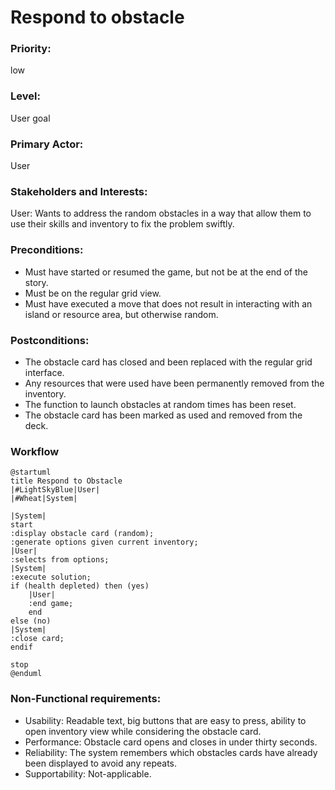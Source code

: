 # Respond to obstacle

### Priority:
low
### Level:
User goal
### Primary Actor:
User

### Stakeholders and Interests:
<p>
User: Wants to address the random obstacles in a way that allow them to use their 
skills and inventory to fix the problem swiftly.</p>

### Preconditions:

<ul>
<li>Must have started or resumed the game, but not be at the end of the story. </li>
<li>Must be on the regular grid view.</li>
<li>Must have executed a move that does not result in interacting
with an island or resource area, but otherwise random.</li>
</ul>

### Postconditions:

<ul>
<li>The obstacle card has closed and been replaced with the regular grid interface.</li>
<li>Any resources that were used have been permanently removed from the inventory.</li>
<li>The function to launch obstacles at random times has been reset.</li>
<li>The obstacle card has been marked as used and removed from the deck.</li>
</ul>

### Workflow
```PlantUML
@startuml
title Respond to Obstacle
|#LightSkyBlue|User|
|#Wheat|System|

|System|
start
:display obstacle card (random);
:generate options given current inventory;
|User|
:selects from options;
|System|
:execute solution;
if (health depleted) then (yes)
    |User|
    :end game;
    end
else (no)
|System|
:close card;
endif

stop
@enduml
```

### Non-Functional requirements:
<ul>
<li>Usability: Readable text, big buttons that are easy to press, ability to open inventory view
while considering the obstacle card. </li>
<li>Performance: Obstacle card opens and closes in under thirty seconds.</li>
<li>Reliability: The system remembers which obstacles cards have already been displayed to avoid any repeats.</li>
<li>Supportability: Not-applicable. </li>
</ul>